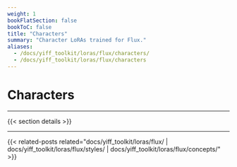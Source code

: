 ```yaml
---
weight: 1
bookFlatSection: false
bookToC: false
title: "Characters"
summary: "Character LoRAs trained for Flux."
aliases:
  - /docs/yiff_toolkit/loras/flux/characters/
  - /docs/yiff_toolkit/loras/flux/characters
---
```


<!--markdownlint-disable MD025 -->

# Characters

---

{{< section details >}}

---

{{< related-posts related="docs/yiff_toolkit/loras/flux/ | docs/yiff_toolkit/loras/flux/styles/ | docs/yiff_toolkit/loras/flux/concepts/" >}}
